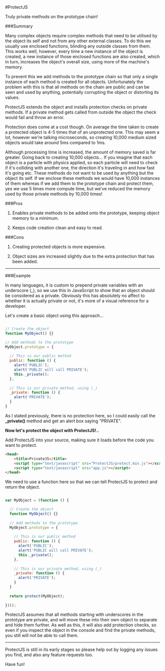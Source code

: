 #ProtectJS

Truly private methods on the prototype chain!

###Summary

Many complex objects require complex methods that need to be utilised by the object its self and not from any other external classes. To do this we usually use enclosed functions, blinding any outside classes from them. This works well, however, every time a new instance of the object is created, a new instance of those enclosed functions are also created, which in turn, increases the object's overall size, using more of the machine's memory.

To prevent this we add methods to the prototype chain so that only a single instance of each method is created for all objects. Unfortunately the problem with this is that all methods on the chain are public and can be seen and used by anything, potentially corrupting the object or distorting its values.

ProtectJS extends the object and installs protection checks on private methods. If a private method gets called from outside the object the check would fail and throw an error.

Protection does come at a cost though. On average the time taken to create a protected object is 4-5 times that of an unprotected one. This may seem a lot, however we're talking microseconds, so creating 10,000 medium sized objects would take around 5ms compared to 1ms.

Although processing time is increased, the amount of memory saved is far greater. Going back to creating 10,000 objects... If you imagine that each object is a particle with physics applied, so each particle will need to check if it's colliding with another one, the direction it's traveling in and how fast it's going etc. These methods do not want to be used by anything but the object its self. If we enclose these methods we would have 10,000 instances of them whereas if we add them to the prototype chain and protect them, yes we use 5 times more compute time, but we've reduced the memory used by those private methods by 10,000 times!


###Pros

1. Enables private methods to be added onto the prototype, keeping object memory to a minimum.

2. Keeps code creation clean and easy to read.

###Cons

1. Creating protected objects is more expensive.

2. Object sizes are increased slightly due to the extra protection that has been added.


---

###Example

In many languages, it is custom to prepend private variables with an underscore (_), so we use this in JavaScript to show that an object should be considered as a private. Obviously this has absolutely no affect to whether it is actually private or not, it's more of a visual reference for a developer.

Let's create a basic object using this approach...

```javascript

// Create the object
function MyObject() {}

// Add methods to the prototype
MyObject.prototype = {
  
  // This is our public method
  public: function () {
    alert('PUBLIC');
    alert('PUBLIC will call PRIVATE');
    this._private();
  },
  
  // This is our private method, using (_)
  _private: function () {
    alert('PRIVATE');
  }
}

```
As I stated previously, there is no protection here, so I could easily call the **_private()** method and get an alert box saying "PRIVATE".

**Now let's protect the object with ProtectJS!..**

Add ProtectJS into your source, making sure it loads before the code you want to protect.

```html
<head>
    <title>PrivateJS</title>
    <script type="text/javascript" src="ProtectJS/protect.min.js"></script>
    <script type="text/javascript" src="app.js"></script>
</head>
```

We need to use a function here so that we can tell ProtectJS to protect and return the object.

```javascript

var MyObject = (function () {

  // Create the object
  function MyObject() {}
  
  // Add methods to the prototype
  MyObject.prototype = {
    
    // This is our public method
    public: function () {
      alert('PUBLIC');
      alert('PUBLIC will call PRIVATE');
      this._private();
    },
    
    // This is our private method, using (_)
    _private: function () {
      alert('PRIVATE');
    }
  }
  
  return protect(MyObject);
  
})();

```

ProtectJS assumes that all methods starting with underscores in the prototype are private, and will move these into their own object to separate and hide them further. As well as this, it will also add protection checks, so even if you inspect the object in the console and find the private methods, you still will not be able to call them.


---

ProtectJS is still in its early stages so please help out by logging any issues you find, and also any feature requests too.

Have fun!
